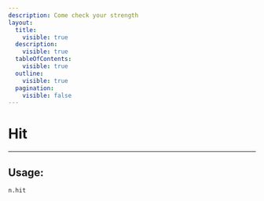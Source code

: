```yaml
---
description: Come check your strength
layout:
  title:
    visible: true
  description:
    visible: true
  tableOfContents:
    visible: true
  outline:
    visible: true
  pagination:
    visible: false
---
```


# Hit

***

## Usage:

```
n.hit
```



